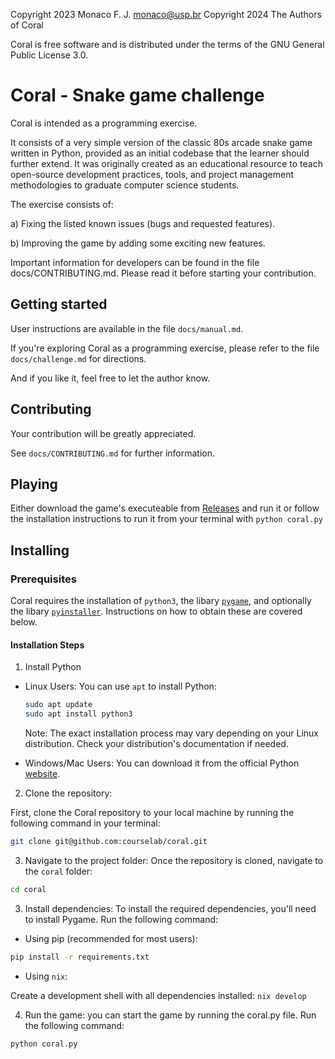 
Copyright 2023 Monaco F. J. <monaco@usp.br> 
Copyright 2024 The Authors of Coral

Coral is free software and is distributed under the terms of the
GNU General Public License 3.0.

Coral - Snake game challenge
==============================

Coral is intended as a programming exercise.

It consists of a very simple version of the classic 80s arcade snake game
written in Python, provided as an initial codebase that the learner should
further extend. It was originally created as an educational resource to teach
open-source development practices, tools, and project management methodologies
to graduate computer science students. 

The exercise consists of:

a) Fixing the listed known issues (bugs and requested features).

b) Improving the game by adding some exciting new features.

Important information for developers can be found in the file
docs/CONTRIBUTING.md. Please read it before starting your contribution. 

Getting started
------------------------------

User instructions are available in the file `docs/manual.md`.

If you're exploring Coral as a programming exercise, please refer to
the file `docs/challenge.md` for directions. 

And if you like it, feel free to let the author know.

Contributing
------------------------------

Your contribution will be greatly appreciated.

See `docs/CONTRIBUTING.md` for further information.

Playing
------------------------------

Either download the game's executeable from [Releases](https://github.com/courselab/coral/releases) and run it or follow the installation instructions to run it from your terminal with `python coral.py`


Installing
------------------------------

### Prerequisites

Coral requires the installation of `python3`, the libary [`pygame`](https://pypi.org/project/pygame/),  and optionally the libary [`pyinstaller`](https://pypi.org/project/pyinstaller/). Instructions on how to obtain these are covered below.

#### Installation Steps

1. Install Python

- Linux Users: You can use `apt` to install Python:  
  ```bash
  sudo apt update
  sudo apt install python3
  ```  

  Note: The exact installation process may vary depending on your Linux distribution. Check your distribution's documentation if needed.  

- Windows/Mac Users: You can download it from the official Python [website](https://www.python.org/downloads/).  

2. Clone the repository:

First, clone the Coral repository to your local machine by running the following command in your terminal:

```bash
git clone git@github.com:courselab/coral.git
``` 

3. Navigate to the project folder: Once the repository is cloned, navigate to the `coral` folder:

```bash
cd coral
```

3. Install dependencies: To install the required dependencies, you'll need to install Pygame. Run the following command:

- Using pip (recommended for most users):

```bash
pip install -r requirements.txt
```

- Using `nix`:

Create a development shell with all dependencies installed: `nix develop`

4. Run the game: you can start the game by running the coral.py file. Run the following command:

```bash
python coral.py
```
